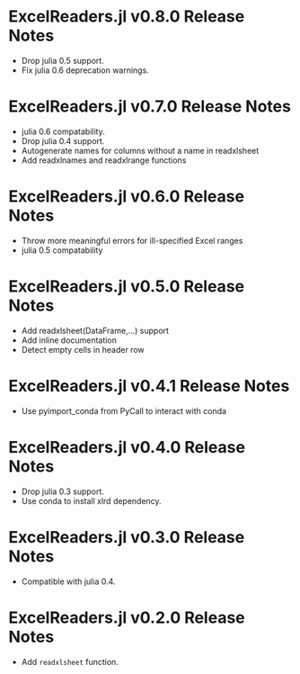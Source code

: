 ExcelReaders.jl v0.8.0 Release Notes
====================================
* Drop julia 0.5 support.
* Fix julia 0.6 deprecation warnings.

ExcelReaders.jl v0.7.0 Release Notes
====================================
* julia 0.6 compatability.
* Drop julia 0.4 support.
* Autogenerate names for columns without a name in readxlsheet
* Add readxlnames and readxlrange functions

ExcelReaders.jl v0.6.0 Release Notes
===================================
* Throw more meaningful errors for ill-specified Excel ranges
* julia 0.5 compatability

ExcelReaders.jl v0.5.0 Release Notes
====================================
* Add readxlsheet(DataFrame,...) support
* Add inline documentation
* Detect empty cells in header row

ExcelReaders.jl v0.4.1 Release Notes
====================================
* Use pyimport_conda from PyCall to interact with conda

ExcelReaders.jl v0.4.0 Release Notes
====================================
* Drop julia 0.3 support.
* Use conda to install xlrd dependency.

ExcelReaders.jl v0.3.0 Release Notes
=================================
* Compatible with julia 0.4.

ExcelReaders.jl v0.2.0 Release Notes
=================================
* Add ``readxlsheet`` function.
